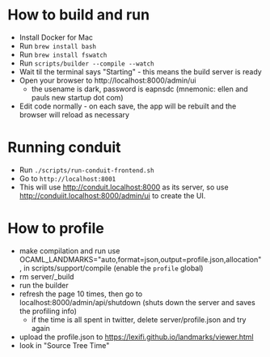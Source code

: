 # How to build and run

- Install Docker for Mac
- Run `brew install bash`
- Run `brew install fswatch`
- Run `scripts/builder --compile --watch`
- Wait til the terminal says "Starting" - this means the build server is ready
- Open your browser to http://localhost:8000/admin/ui
   - the usename is dark, password is eapnsdc (mnemonic: ellen and pauls new startup dot com)
- Edit code normally - on each save, the app will be rebuilt and the browser will reload as necessary

# Running conduit

- Run `./scripts/run-conduit-frontend.sh`
- Go to `http://localhost:8001`
- This will use http://conduit.localhost:8000 as its server, so use http://conduiit.localhost:8000/admin/ui to create the UI.

# How to profile
- make compilation and run use OCAML_LANDMARKS="auto,format=json,output=profile.json,allocation", in scripts/support/compile (enable the `profile` global)
- rm server/_build
- run the builder
- refresh the page 10 times, then go to localhost:8000/admin/api/shutdown (shuts
  down the server and saves the profiling info)
  - if the time is all spent in twitter, delete server/profile.json and
    try again
- upload the profile.json to https://lexifi.github.io/landmarks/viewer.html
- look in "Source Tree Time"


